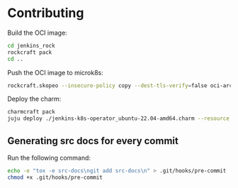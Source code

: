 # Contributing

Build the OCI image:

```bash
cd jenkins_rock
rockcraft pack
cd ..
```

Push the OCI image to microk8s:

```bash
rockcraft.skopeo --insecure-policy copy --dest-tls-verify=false oci-archive:jenkins_rock/jenkins_1.0_amd64.rock docker://localhost:32000/jenkins:1.0
```

Deploy the charm:

```bash
charmcraft pack
juju deploy ./jenkins-k8s-operator_ubuntu-22.04-amd64.charm --resource jenkins-image=localhost:32000/jenkins:1.0
```

## Generating src docs for every commit

Run the following command:

```bash
echo -e "tox -e src-docs\ngit add src-docs\n" > .git/hooks/pre-commit
chmod +x .git/hooks/pre-commit
```
